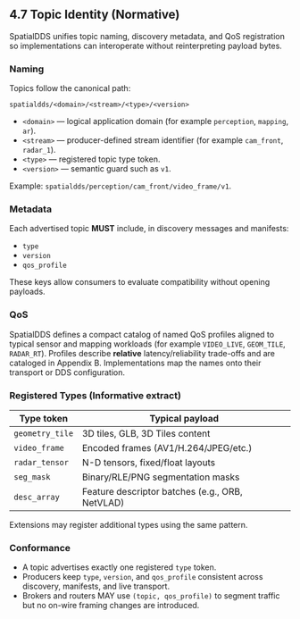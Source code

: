 ## 4.7 Topic Identity (Normative)

SpatialDDS unifies topic naming, discovery metadata, and QoS registration so implementations can interoperate without reinterpreting payload bytes.

### Naming
Topics follow the canonical path:
```
spatialdds/<domain>/<stream>/<type>/<version>
```

* `<domain>` — logical application domain (for example `perception`, `mapping`, `ar`).
* `<stream>` — producer-defined stream identifier (for example `cam_front`, `radar_1`).
* `<type>` — registered topic type token.
* `<version>` — semantic guard such as `v1`.

Example: `spatialdds/perception/cam_front/video_frame/v1`.

### Metadata
Each advertised topic **MUST** include, in discovery messages and manifests:

* `type`
* `version`
* `qos_profile`

These keys allow consumers to evaluate compatibility without opening payloads.

### QoS
SpatialDDS defines a compact catalog of named QoS profiles aligned to typical sensor and mapping workloads (for example `VIDEO_LIVE`, `GEOM_TILE`, `RADAR_RT`).
Profiles describe **relative** latency/reliability trade-offs and are cataloged in Appendix B. Implementations map the names onto their transport or DDS configuration.

### Registered Types (Informative extract)

| Type token       | Typical payload                                  |
|------------------|---------------------------------------------------|
| `geometry_tile`  | 3D tiles, GLB, 3D Tiles content                   |
| `video_frame`    | Encoded frames (AV1/H.264/JPEG/etc.)              |
| `radar_tensor`   | N-D tensors, fixed/float layouts                  |
| `seg_mask`       | Binary/RLE/PNG segmentation masks                 |
| `desc_array`     | Feature descriptor batches (e.g., ORB, NetVLAD)   |

Extensions may register additional types using the same pattern.

### Conformance

* A topic advertises exactly one registered `type` token.
* Producers keep `type`, `version`, and `qos_profile` consistent across discovery, manifests, and live transport.
* Brokers and routers MAY use `(topic, qos_profile)` to segment traffic but no on-wire framing changes are introduced.
